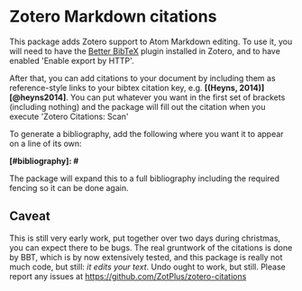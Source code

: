 Zotero Markdown citations
=========

This package adds Zotero support to Atom Markdown editing. To use it, you will need to have the [Better BibTeX](http://zotplus.github.io/better-bibtex/index.html) plugin installed in Zotero, and to have enabled 'Enable export by HTTP'.

After that, you can add citations to your document by including them as reference-style links to your bibtex citation key, e.g.
**\[\(Heyns, 2014\)\]\[@heyns2014\]**. You can put whatever you want in the first set of brackets (including nothing) and the package will fill out the citation when you execute 'Zotero Citations: Scan'

To generate a bibliography, add the following where you want it to appear on a line of its own:

**\[#bibliography\]: #**

The package will expand this to a full bibliography including the required fencing so it can be done again.

## Caveat

This is still very early work, put together over two days during christmas, you can expect there to be bugs. The real gruntwork of the citations is done by BBT, which is by now extensively tested, and this package is really not much code, but still: *it edits your text*. Undo ought to work, but still. Please report any issues at https://github.com/ZotPlus/zotero-citations
